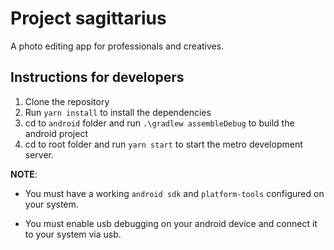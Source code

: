 # Project sagittarius
A photo editing app for professionals and creatives.

## Instructions for developers
1. Clone the repository
2. Run `yarn install` to install the dependencies
3. cd to `android` folder and run 
`.\gradlew assembleDebug` to build the android project
4. cd to root folder and run `yarn start` to start the metro development server.

**NOTE**: 
- You must have a working `android sdk` and `platform-tools` configured on your system. 

- You must enable usb debugging on your android device and connect it to your system via usb.